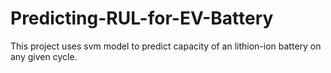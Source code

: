 # Predicting-RUL-for-EV-Battery

This project uses svm model to predict capacity of an lithion-ion battery on any given cycle.
